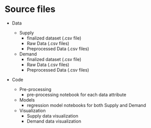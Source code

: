 # Source files

- Data 
  - Supply
    - finalized dataset (.csv file)
    - Raw Data (.csv files)
    - Preprocessed Data (.csv files)
  - Demand
    - finalized dataset (.csv file)
    - Raw Data (.csv files)
    - Preprocessed Data (.csv files)
    
- Code
  - Pre-processing
    - pre-processing notebook for each data attribute
  - Models
    - regression model notebooks for both Supply and Demand
  - Visualization
    - Supply data visualization
    - Demand data visualization
